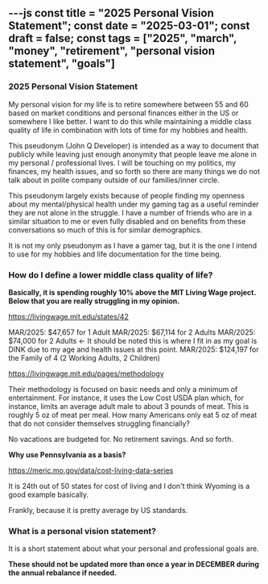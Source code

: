 ---js
const title = "2025 Personal Vision Statement";
const date = "2025-03-01";
const draft = false;
const tags = ["2025", "march", "money", "retirement", "personal vision statement", "goals"]
---

### 2025 Personal Vision Statement

My personal vision for my life is to retire somewhere between 55 and 60 based on market conditions and personal finances either in the US or somewhere I like better. I want to do this while maintaining a middle class quality of life in combination with lots of time for my hobbies and health.

This pseudonym (John Q Developer) is intended as a way to document that publicly while leaving just enough anonymity that people leave me alone in my personal / professional lives. I will be touching on my politics, my finances, my health issues, and so forth so there are many things we do not talk about in polite company outside of our families/inner circle.

This pseudonym largely exists because of people finding my openness about my mental/physical health under my gaming tag as a useful reminder they are not alone in the struggle. I have a number of friends who are in a similar situation to me or even fully disabled and on benefits from these conversations so much of this is for similar demographics.

It is not my only pseudonym as I have a gamer tag, but it is the one I intend to use for my hobbies and life documentation for the time being.

### How do I define a lower middle class quality of life?

**Basically, it is spending roughly 10% above the MIT Living Wage project. Below that you are really struggling in my opinion.**

https://livingwage.mit.edu/states/42

MAR/2025: $47,657 for 1 Adult
MAR/2025: $67,114 for 2 Adults
MAR/2025: $74,000 for 2 Adults <- It should be noted this is where I fit in as my goal is DINK due to my age and health issues at this point.
MAR/2025: $124,197 for the Family of 4 (2 Working Adults, 2 Children)

https://livingwage.mit.edu/pages/methodology

Their methodology is focused on basic needs and only a minimum of entertainment. For instance, it uses the Low Cost USDA plan which, for instance, limits an average adult male to about 3 pounds of meat. This is roughly 5 oz of meat per meal. How many Americans only eat 5 oz of meat that do not consider themselves struggling financially?

No vacations are budgeted for. No retirement savings. And so forth.

**Why use Pennsylvania as a basis?**

https://meric.mo.gov/data/cost-living-data-series

It is 24th out of 50 states for cost of living and I don't think Wyoming is a good example basically.

Frankly, because it is pretty average by US standards.

### What is a personal vision statement?

It is a short statement about what your personal and professional goals are.

**These should not be updated more than once a year in DECEMBER during the annual rebalance if needed.**
